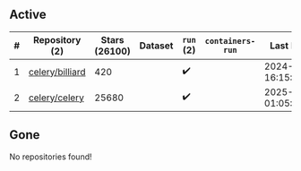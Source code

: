 ## Active
| # | Repository (2) | Stars (26100) | Dataset | `run` (2) | `containers-run` | Last Modified |
| --- | --- | --- | --- | --- | --- | --- |
| 1 | [celery/billiard](https://github.com/celery/billiard) | 420 |  | :heavy_check_mark: |  | 2024-11-28 16:15:04+00:00 |
| 2 | [celery/celery](https://github.com/celery/celery) | 25680 |  | :heavy_check_mark: |  | 2025-03-02 01:05:08+00:00 |

## Gone
No repositories found!
